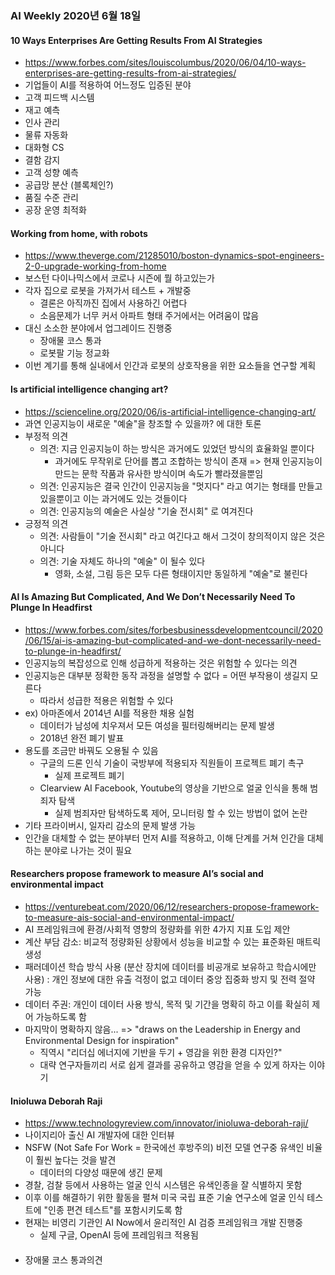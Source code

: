 ### AI Weekly 2020년 6월 18일

#### 10 Ways Enterprises Are Getting Results From AI Strategies
- https://www.forbes.com/sites/louiscolumbus/2020/06/04/10-ways-enterprises-are-getting-results-from-ai-strategies/
- 기업들이 AI를 적용하여 어느정도 입증된 분야
- 고객 피드백 시스템
- 재고 예측
- 인사 관리
- 물류 자동화
- 대화형 CS
- 결함 감지
- 고객 성향 예측
- 공급망 분산 (블록체인?)
- 품질 수준 관리
- 공장 운영 최적화


#### Working from home, with robots
- https://www.theverge.com/21285010/boston-dynamics-spot-engineers-2-0-upgrade-working-from-home
- 보스턴 다이나믹스에서 코로나 시즌에 뭘 하고있는가
- 각자 집으로 로봇을 가져가서 테스트 + 개발중
  - 결론은 아직까진 집에서 사용하긴 어렵다
  - 소음문제가 너무 커서 아파트 형태 주거에서는 어려움이 많음
- 대신 소소한 분야에서 업그레이드 진행중
  - 장애물 코스 통과
  - 로봇팔 기능 정교화
- 이번 계기를 통해 실내에서 인간과 로봇의 상호작용을 위한 요소들을 연구할 계획


#### Is artificial intelligence changing art?
- https://scienceline.org/2020/06/is-artificial-intelligence-changing-art/
- 과연 인공지능이 새로운 "예술"을 창조할 수 있을까? 에 대한 토론
- 부정적 의견
  - 의견: 지금 인공지능이 하는 방식은 과거에도 있었던 방식의 효율화일 뿐이다
    - 과거에도 무작위로 단어를 뽑고 조합하는 방식이 존재 => 현재 인공지능이 만드는 문학 작품과 유사한 방식이며 속도가 빨라졌을뿐임
  - 의견: 인공지능은 결국 인간이 인공지능을 "멋지다" 라고 여기는 형태를 만들고 있을뿐이고 이는 과거에도 있는 것들이다
  - 의견: 인공지능의 예술은 사실상 "기술 전시회" 로 여겨진다
- 긍정적 의견
  - 의견: 사람들이 "기술 전시회" 라고 여긴다고 해서 그것이 창의적이지 않은 것은 아니다
  - 의견: 기술 자체도 하나의 "예술" 이 될수 있다
    - 영화, 소설, 그림 등은 모두 다른 형태이지만 동일하게 "예술"로 불린다


#### AI Is Amazing But Complicated, And We Don’t Necessarily Need To Plunge In Headfirst
- https://www.forbes.com/sites/forbesbusinessdevelopmentcouncil/2020/06/15/ai-is-amazing-but-complicated-and-we-dont-necessarily-need-to-plunge-in-headfirst/
- 인공지능의 복잡성으로 인해 성급하게 적용하는 것은 위험할 수 있다는 의견
- 인공지능은 대부분 정확한 동작 과정을 설명할 수 없다 = 어떤 부작용이 생길지 모른다
  - 따라서 성급한 적용은 위험할 수 있다
- ex) 아마존에서 2014년 AI를 적용한 채용 실험
  - 데이터가 남성에 치우져서 모든 여성을 필터링해버리는 문제 발생
  - 2018년 완전 폐기 발표
- 용도를 조금만 바꿔도 오용될 수 있음
  - 구글의 드론 인식 기술이 국방부에 적용되자 직원들이 프로젝트 폐기 촉구
    - 실제 프로젝트 폐기
  - Clearview AI Facebook, Youtube의 영상을 기반으로 얼굴 인식을 통해 범죄자 탐색
    - 실제 범죄자만 탐색하도록 제어, 모니터링 할 수 있는 방법이 없어 논란
- 기타 프라이버시, 일자리 감소의 문제 발생 가능
- 인간을 대체할 수 없는 분야부터 먼저 AI를 적용하고, 이해 단계를 거쳐 인간을 대체하는 분야로 나가는 것이 필요


#### Researchers propose framework to measure AI’s social and environmental impact
- https://venturebeat.com/2020/06/12/researchers-propose-framework-to-measure-ais-social-and-environmental-impact/
- AI 프레임워크에 환경/사회적 영향의 정량화를 위한 4가지 지표 도입 제안
- 계산 부담 감소: 비교적 정량화된 상황에서 성능을 비교할 수 있는 표준화된 매트릭 생성
- 패러데이션 학습 방식 사용 (분산 장치에 데이터를 비공개로 보유하고 학습시에만 사용) : 개인 정보에 대한 유출 걱정이 없고 데이터 중앙 집중화 방지 및 전력 절약 가능
- 데이터 주권: 개인이 데이터 사용 방식, 목적 및 기간을 명확히 하고 이를 확실히 제어 가능하도록 함
- 마지막이 명확하지 않음... =>  "draws on the Leadership in Energy and Environmental Design for inspiration"
  - 직역시 "리더십 에너지에 기반을 두기 + 영감을 위한 환경 디자인?"
  - 대략 연구자들끼리 서로 쉽게 결과를 공유하고 영감을 얻을 수 있게 하자는 이야기


#### Inioluwa Deborah Raji
- https://www.technologyreview.com/innovator/inioluwa-deborah-raji/
- 나이지리아 출신 AI 개발자에 대한 인터뷰
- NSFW (Not Safe For Work = 한국에선 후방주의) 비전 모델 연구중 유색인 비율이 훨씬 높다는 것을 발견
  - 데이터의 다양성 때문에 생긴 문제
- 경찰, 검찰 등에서 사용하는 얼굴 인식 시스템은 유색인종을 잘 식별하지 못함
- 이후 이를 해결하기 위한 활동을 펼쳐 미국 국립 표준 기술 연구소에 얼굴 인식 테스트에 "인종 편견 테스트"를 포함시키도록 함
- 현재는 비영리 기관인 AI Now에서 윤리적인 AI 검증 프레임워크 개발 진행중
  - 실제 구글, OpenAI 등에 프레임워크 적용됨
  
  
  
####












  - 장애물 코스 통과의견
